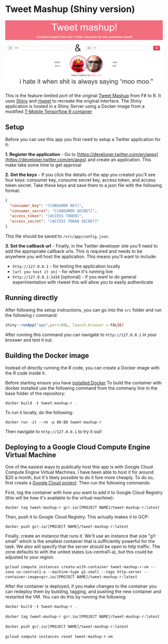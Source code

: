 # Tweet Mashup (Shiny version)

![Elmo and Dril mashup](misc/tweet-mashup-example-01.png)

This is the feature-limited port of the original [Tweet Mashup](https://github.com/jnolis/TweetMashup) from F# to R. It uses [Shiny](https://shiny.rstudio.com/) and [rtweet](https://github.com/ropensci/rtweet) to recreate the original interface. The Shiny application is hosted in a Shiny Server using a Docker image from a modified [T-Mobile Tensorflow R container](https://github.com/tmobile/r-tensorflow-api)

## Setup

Before you can use this app you first need to setup a Twitter application for it:

__1. Register the application__ - Go to [https://developer.twitter.com/en/apps](https://developer.twitter.com/en/apps) and create an application. This make take some time to get approval

__2. Get the keys__ - If you click the details of the app you created you'll see four keys: consumer key, consume secret key, access token, and access token secret. Take these keys and save them to a json file with the following format:

```json
{
  "consumer_key": "[CONSUMER KEY]",
  "consumer_secret": "[CONSUMER SECRET]",
  "access_token": "[ACCESS TOKEN]",
  "access_secret": "[ACCESS TOKEN SECRET]"
}
```

This file should be saved to `/src/app/config.json`.

__3. Set the callback url__ - Finally, in the Twitter developer site you'll need to add the appropriate callback urls. This is required and needs to be anywhere you will host the application. This means you'll want to include:

* `http://127.0.0.1` - for testing the application locally
* `[url you host it on]` - for when it's running live
* `http://127.0.0.1:1410` [optional] - if you want to do general experimentation with rtweet this will allow you to easily authenticate

## Running directly

After following the setup instructions, you can go into the `src` folder and run the following r command:

```r
shiny::runApp("app",port=80L, launch.browser = FALSE)
```

After running this command you can navigate to `http://127.0.0.1` in your broswer and test it out.

## Building the Docker image

Instead of directly running the R code, you can create a Docker image with the R code inside it.

Before starting ensure you have [installed Docker](https://docs.docker.com/v17.09/engine/installation/)
To build the container with docker installed use the following command from the commany line in the base folder of the repository:

```
docker build -t tweet-mashup-r .
```

To run it locally, do the following:

```
docker run -it --rm -p 80:80 tweet-mashup-r
```

Then navigate to `http://127.0.0.1` to try it out! 

## Deploying to a Google Cloud Compute Engine Virtual Machine

One of the easiest ways to publically host this app is with Google Cloud Compute Engine Virtual Machines. I have been able to host it for around $20 a month, but it's likely possible to do it fore more cheaply. To do so, first create a [Google Cloud project](https://cloud.google.com/resource-manager/docs/creating-managing-projects). Then run the following commands:

First, tag the container with how you want to add it to Google Cloud Registry (this will be how it's available to the virtual machine):

```
docker tag tweet-mashup-r gcr.io/[PROJECT NAME]/tweet-mashup-r:latest
```

Then, push it to Google Cloud Registry. This actually makes it to GCP:

```
docker push gcr.io/[PROJECT NAME]/tweet-mashup-r:latest
```

Finally, create an instance that runs it. We'll use an instance that size "g1-small" which is the smallest container that is sufficiently powerful for the task. We also will specify that the server should be open to http traffic. The zone defaults to with the united states (us-central1-a), but this could be adjusted to your region.

```
gcloud compute instances create-with-container tweet-mashup-r-vm --zone us-central1-a --machine-type g1-small --tags http-server --container-image=gcr.io/[PROJECT NAME]/tweet-mashup-r:latest
```

After the container is deployed, if you make changes to the container you can redeploy them by building, tagging, and pushing the new container and restarted the VM. You can do this by running the following:

```
docker build -t tweet-mashup-r .

docker tag tweet-mashup-r gcr.io/[PROJECT NAME]/tweet-mashup-r:latest

docker push gcr.io/[PROJECT NAME]/tweet-mashup-r:latest

gcloud compute instances reset tweet-mashup-r-vm
```